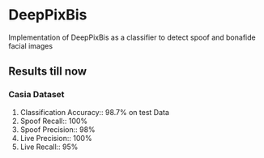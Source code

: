 # DeepPixBis
Implementation of DeepPixBis as a classifier to detect spoof and bonafide facial images

## Results till now

### Casia Dataset
1. Classification Accuracy:: 98.7% on test Data
2. Spoof Recall:: 100%
3. Spoof Precision:: 98%
4. Live Precision:: 100%
5. Live Recall:: 95%
